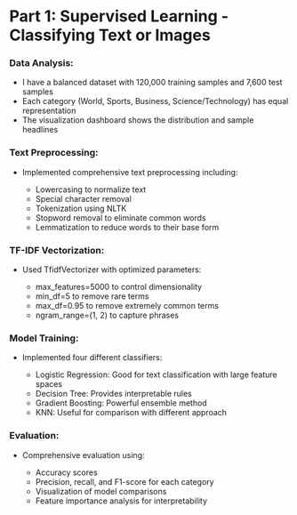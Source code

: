 # Part 1: Supervised Learning - Classifying Text or Images
### Data Analysis:

- I have a balanced dataset with 120,000 training samples and 7,600 test samples
- Each category (World, Sports, Business, Science/Technology) has equal representation
- The visualization dashboard shows the distribution and sample headlines


### Text Preprocessing:

- Implemented comprehensive text preprocessing including:

  - Lowercasing to normalize text
  - Special character removal
  - Tokenization using NLTK
  - Stopword removal to eliminate common words
  - Lemmatization to reduce words to their base form




### TF-IDF Vectorization:

- Used TfidfVectorizer with optimized parameters:

  - max_features=5000 to control dimensionality
  - min_df=5 to remove rare terms
  - max_df=0.95 to remove extremely common terms
  - ngram_range=(1, 2) to capture phrases




### Model Training:

- Implemented four different classifiers:

  - Logistic Regression: Good for text classification with large feature spaces
  - Decision Tree: Provides interpretable rules
  - Gradient Boosting: Powerful ensemble method
  - KNN: Useful for comparison with different approach




### Evaluation:

- Comprehensive evaluation using:

  - Accuracy scores
  - Precision, recall, and F1-score for each category
  - Visualization of model comparisons
  - Feature importance analysis for interpretability
